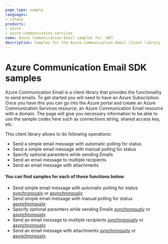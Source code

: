 ```yaml
---
page_type: sample
languages:
- csharp
products:
- azure
- azure-communication-services
name: Azure Communication Email samples for .NET
description: Samples for the Azure.Communication.Email client library
---
```


# Azure Communication Email SDK samples

Azure Communication Email is a client library that provides the functionality to send emails.
To get started you will need to have an Azure Subscription. Once you have this you can go into the Azure portal and create an Azure Communication Services resource, an Azure Communication Email resource with a domain. The page will give you necessary information to be able to use the sample codes here such as connections string, shared access key, etc.

This client library allows to do following operations:
 - Send a simple email message with automatic polling for status
 - Send a simple email message with manual polling for status
 - Specify optional paramters while sending Emails
 - Send an email message to multiple recipients
 - Send an email message with attachments

 #### You can find samples for each of these functions below.
 - Send simple email message with automatic polling for status [synchronously][sample_simpleemail_autopolling] or [asynchronously][sample_simpleemail_autopolling_async]
 - Send simple email message with manual polling for status [asynchronously][sample_simpleemail_manualpolling_async]
 - Specify optional paramters while sending Emails [synchronously][sample_emailwithoptions] or [asynchronously][sample_emailwithoptions_async]
 - Send an email message to multiple recipients [synchronously][sample_email_multiplerecipients] or [asynchronously][sample_email_multiplerecipients_async]
 - Send an email message with attachments [synchronously][sample_email_attachments] or [asynchronously][sample_email_attachments_async]

<!-- LINKS -->
[sample_simpleemail_autopolling]: https://github.com/Azure/azure-sdk-for-net/blob/main/sdk/communication/Azure.Communication.Email/samples/Sample1_SendSimpleEmailWithAutomaticPollingForStatus.md
[sample_simpleemail_autopolling_async]: https://github.com/Azure/azure-sdk-for-net/blob/main/sdk/communication/Azure.Communication.Email/samples/Sample1_SendSimpleEmailWithAutomaticPollingForStatusAsync.md
[sample_simpleemail_manualpolling_async]: https://github.com/Azure/azure-sdk-for-net/blob/main/sdk/communication/Azure.Communication.Email/samples/Sample2_SendSimpleEmailWithManualPollingForStatusAsync.md
[sample_emailwithoptions]: https://github.com/Azure/azure-sdk-for-net/blob/main/sdk/communication/Azure.Communication.Email/samples/Sample3_SendEmailWithMoreOptions.md
[sample_emailwithoptions_async]: https://github.com/Azure/azure-sdk-for-net/blob/main/sdk/communication/Azure.Communication.Email/samples/Sample3_SendEmailWithMoreOptionsAsync.md
[sample_email_multiplerecipients]: https://github.com/Azure/azure-sdk-for-net/blob/main/sdk/communication/Azure.Communication.Email/samples/Sample4_SendEmailToMultipleRecipients.md
[sample_email_multiplerecipients_async]: https://github.com/Azure/azure-sdk-for-net/blob/main/sdk/communication/Azure.Communication.Email/samples/Sample4_SendEmailToMultipleRecipientsAsync.md
[sample_email_attachments]: https://github.com/Azure/azure-sdk-for-net/blob/main/sdk/communication/Azure.Communication.Email/samples/Sample5_SendEmailWithAttachment.md
[sample_email_attachments_async]: https://github.com/Azure/azure-sdk-for-net/blob/main/sdk/communication/Azure.Communication.Email/samples/Sample5_SendEmailWithAttachmentAsync.md
